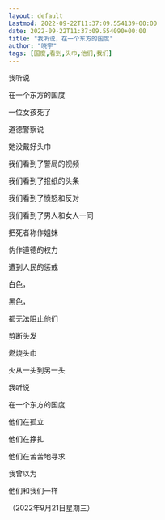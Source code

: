 ```yaml
---
layout: default
Lastmod: 2022-09-22T11:37:09.554139+00:00
date: 2022-09-22T11:37:09.554090+00:00
title: "我听说，在一个东方的国度"
author: "晓宇"
tags: [国度,看到,头巾,他们,我们]
---
```


我听说

在一个东方的国度

一位女孩死了

道德警察说

她没戴好头巾

我们看到了警局的视频

我们看到了报纸的头条

我们看到了愤怒和反对

我们看到了男人和女人一同

把死者称作姐妹

伪作道德的权力

遭到人民的惩戒

白色，

黑色，

都无法阻止他们

剪断头发

燃烧头巾

火从一头到另一头

我听说

在一个东方的国度

他们在孤立

他们在挣扎

他们在苦苦地寻求

我曾以为

他们和我们一样

（2022年9月21日星期三）

